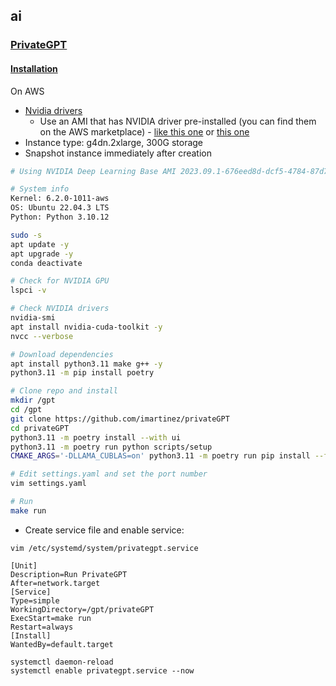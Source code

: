 ## ai

### [PrivateGPT](https://github.com/imartinez/privateGPT)

#### [Installation](https://docs.privategpt.dev/installation)

On AWS
- [Nvidia drivers](https://docs.aws.amazon.com/AWSEC2/latest/UserGuide/install-nvidia-driver.html)
  - Use an AMI that has NVIDIA driver pre-installed (you can find them on the AWS marketplace) - [like this one](https://aws.amazon.com/marketplace/pp/prodview-64e4rx3h733ru?applicationId=AWSMPContessa) or [this one](https://aws.amazon.com/marketplace/pp/prodview-7ikjtg3um26wq)
- Instance type: g4dn.2xlarge, 300G storage
- Snapshot instance immediately after creation
```bash
# Using NVIDIA Deep Learning Base AMI 2023.09.1-676eed8d-dcf5-4784-87d7-0de463205c17

# System info
Kernel: 6.2.0-1011-aws
OS: Ubuntu 22.04.3 LTS
Python: Python 3.10.12

sudo -s
apt update -y
apt upgrade -y
conda deactivate

# Check for NVIDIA GPU
lspci -v

# Check NVIDIA drivers
nvidia-smi
apt install nvidia-cuda-toolkit -y
nvcc --verbose

# Download dependencies
apt install python3.11 make g++ -y
python3.11 -m pip install poetry

# Clone repo and install
mkdir /gpt
cd /gpt
git clone https://github.com/imartinez/privateGPT
cd privateGPT
python3.11 -m poetry install --with ui
python3.11 -m poetry run python scripts/setup
CMAKE_ARGS='-DLLAMA_CUBLAS=on' python3.11 -m poetry run pip install --force-reinstall --no-cache-dir llama-cpp-python

# Edit settings.yaml and set the port number
vim settings.yaml

# Run
make run
```
- Create service file and enable service:
```
vim /etc/systemd/system/privategpt.service

[Unit]
Description=Run PrivateGPT
After=network.target
[Service]
Type=simple
WorkingDirectory=/gpt/privateGPT
ExecStart=make run
Restart=always
[Install]
WantedBy=default.target

systemctl daemon-reload
systemctl enable privategpt.service --now
```
